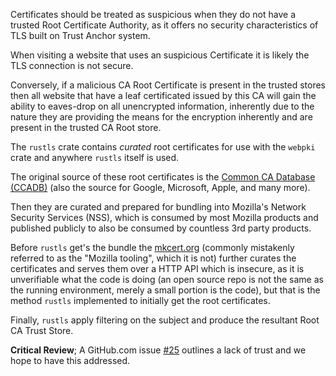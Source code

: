 Certificates should be treated as suspicious when they do not have a trusted Root Certificate Authority, as it offers no security characteristics of TLS built on Trust Anchor system.

When visiting a website that uses an suspicious Certificate it is likely the TLS connection is not secure.

Conversely, if a malicious CA Root Certificate is present in the trusted stores then all website that have a leaf certificated issued by this CA will gain the ability to eaves-drop on all unencrypted information, inherently due to the nature they are providing the means for the encryption inherently and are present in the trusted CA Root store.

The `rustls` crate contains _curated_ root certificates for use with the `webpki` crate and anywhere `rustls` itself is used.

The original source of these root certificates is the [Common CA Database (CCADB)](https://www.ccadb.org/) (also the source for Google, Microsoft, Apple, and many more).

Then they are curated and prepared for bundling into Mozilla's Network Security Services (NSS), which is consumed by most Mozilla products and published publicly to also be consumed by countless 3rd party products.

Before `rustls` get's the bundle the [mkcert.org](mkcert.org) (commonly mistakenly referred to as the "Mozilla tooling", which it is not) further curates the certificates and serves them over a HTTP API which is insecure, as it is unverifiable what the code is doing (an open source repo is not the same as the running environment, merely a small portion is the code), but that is the method `rustls` implemented to initially get the root certificates.

Finally, `rustls` apply filtering on the subject and produce the resultant Root CA Trust Store.

**Critical Review**;
A GitHub.com issue [#25](https://github.com/rustls/webpki-roots/issues/25) outlines a lack of trust and we hope to have this addressed.
